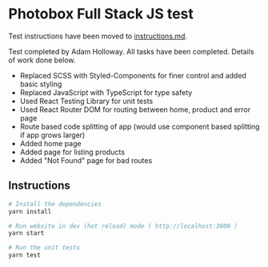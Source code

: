 # Photobox Full Stack JS test

Test instructions have been moved to [instructions.md](instructions.md).

Test completed by Adam Holloway. All tasks have been completed. Details of work done below.

- Replaced SCSS with Styled-Components for finer control and added basic styling
- Replaced JavaScript with TypeScript for type safety
- Used React Testing Library for unit tests
- Used React Router DOM for routing between home, product and error page
- Route based code splitting of app (would use component based splitting if app grows larger)
- Added home page
- Added page for listing products
- Added "Not Found" page for bad routes

## Instructions

```bash
# Install the dependencies
yarn install

# Run website in dev (hot reload) mode ( http://localhost:3000 )
yarn start

# Run the unit tests
yarn test
```
